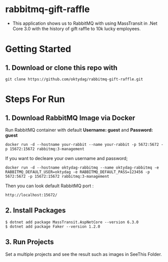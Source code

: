 # rabbitmq-gift-raffle

- This application shows us to RabbitMQ with using MassTransit in .Net Core 3.0 with the history of gift raffle to 10k lucky employees. 

 # Getting Started

## 1. Download or clone this repo with

```
git clone https://github.com/oktydag/rabbitmq-gift-raffle.git
```


# Steps For Run
## 1.  Download RabbitMQ Image via Docker

Run RabbitMQ container with default **Username: guest** and **Password: guest**

```
docker run -d --hostname your-rabbit --name your-rabbit -p 5672:5672 -p 15672:15672 rabbitmq:3-management
```

If you want to decleare your own username and password;

```
docker run -d --hostname oktydag-rabbitmq --name oktydag-rabbitmq -e RABBITMQ_DEFAULT_USER=oktydag -e RABBITMQ_DEFAULT_PASS=123456 -p 5672:5672 -p 15672:15672 rabbitmq:3-management
```

Then you can look default RabbitMQ port : 

```
http://localhost:15672/
```

## 2.  Install Packages

```
$ dotnet add package MassTransit.AspNetCore --version 6.3.0
$ dotnet add package Faker --version 1.2.0
```

## 3. Run Projects

Set a multiple projects and see the result such as images in SeeThis Folder.
